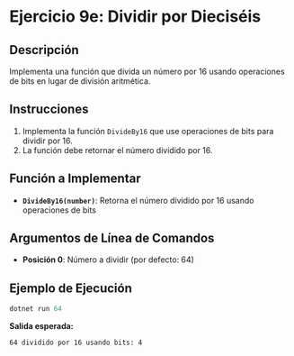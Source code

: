 # Ejercicio 9e: Dividir por Dieciséis

## Descripción
Implementa una función que divida un número por 16 usando operaciones de bits en lugar de división aritmética.

## Instrucciones
1. Implementa la función `DivideBy16` que use operaciones de bits para dividir por 16.
2. La función debe retornar el número dividido por 16.

## Función a Implementar
- **`DivideBy16(number)`**: Retorna el número dividido por 16 usando operaciones de bits

## Argumentos de Línea de Comandos
- **Posición 0**: Número a dividir (por defecto: 64)

## Ejemplo de Ejecución

```powershell
dotnet run 64
```
**Salida esperada:**
```
64 dividido por 16 usando bits: 4
```